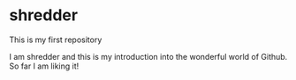# shredder
This is my first repository

I am shredder and this is my introduction into the wonderful world of Github. So far I am liking it!
